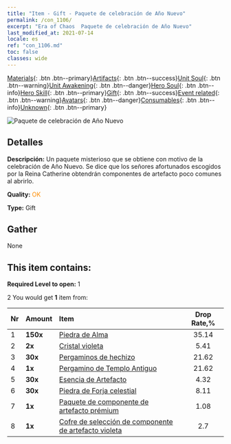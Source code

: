 ```yaml
---
title: "Item - Gift - Paquete de celebración de Año Nuevo"
permalink: /con_1106/
excerpt: "Era of Chaos  Paquete de celebración de Año Nuevo"
last_modified_at: 2021-07-14
locale: es
ref: "con_1106.md"
toc: false
classes: wide
---
```

 [Materials](/ItemsES/){: .btn .btn--primary}[Artifacts](/ItemsES/Artifacts/){: .btn .btn--success}[Unit Soul](/ItemsES/UnitSoul/){: .btn .btn--warning}[Unit Awakening](/ItemsES/UnitAwakening/){: .btn .btn--danger}[Hero Soul](/ItemsES/HeroSoul/){: .btn .btn--info}[Hero Skill](/ItemsES/HeroSkill/){: .btn .btn--primary}[Gift](/ItemsES/Gift/){: .btn .btn--success}[Event related](/ItemsES/Events/){: .btn .btn--warning}[Avatars](/ItemsES/Avatars/){: .btn .btn--danger}[Consumables](/ItemsES/Consumables/){: .btn .btn--info}[Unknown](/ItemsES/Unknown/){: .btn .btn--primary}

 ![Paquete de celebración de Año Nuevo](/images/t/i_907298.png)

## Detalles
 **Descripción:** Un paquete misterioso que se obtiene con motivo de la celebración de Año Nuevo. Se dice que los señores afortunados escogidos por la Reina Catherine obtendrán componentes de artefacto poco comunes al abrirlo.

 **Quality:** <span style="color: #FF8C00">OK</span>

 **Type:** Gift

## Gather

  None

## This item contains:

 **Required Level to open:** 1

 2 You would get **1** item  from:

  | Nr | Amount |     Item    | Drop Rate,% |
  |:---|:-------|:------------|:---------:|
  | 1 |  **150x** | [Piedra de Alma ](/ItemsES/con_923/) | 35.14 | 
  | 2 |  **2x** | [Cristal violeta](/ItemsES/con_720/) | 5.41 | 
  | 3 |  **30x** | [Pergaminos de hechizo](/ItemsES/con_694/) | 21.62 | 
  | 4 |  **1x** | [Pergamino de Templo Antiguo](/ItemsES/con_697/) | 21.62 | 
  | 5 |  **30x** | [Esencia de Artefacto](/ItemsES/con_905/) | 4.32 | 
  | 6 |  **30x** | [Piedra de Forja celestial](/ItemsES/art_188/) | 8.11 | 
  | 7 |  **1x** | [Paquete de componente de artefacto prémium](/ItemsES/con_1507/) | 1.08 | 
  | 8 |  **1x** | [Cofre de selección de componente de artefacto violeta](/ItemsES/con_1612/) | 2.7 | 
